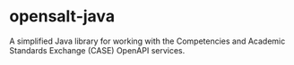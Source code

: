 # opensalt-java
A simplified Java library for working with the Competencies and Academic Standards Exchange (CASE) OpenAPI  services.
